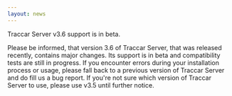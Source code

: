 ```yaml
---
layout: news
---
```


Traccar Server v3.6 support is in beta.
 
Please be informed, that version 3.6 of Traccar Server, that was released recently, contains major changes.
Its support is in beta and compatibility tests are still in progress. If you encounter errors during your
installation process or usage, please fall back to a previous version of Traccar Server and do fill us a bug
report. If you're not sure which version of Traccar Server to use, please use v3.5 until further notice.

